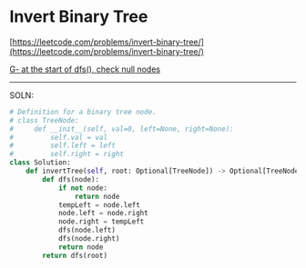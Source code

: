 # Invert Binary Tree

[https://leetcode.com/problems/invert-binary-tree/](https://leetcode.com/problems/invert-binary-tree/)

[G- at the start of dfs(), check null nodes](G-%20at%20the%20start%20of%20dfs(),%20check%20null%20nodes%2059d306f03ad64affa7e91da6e00cc677.md) 

---

SOLN:

```python
# Definition for a binary tree node.
# class TreeNode:
#     def __init__(self, val=0, left=None, right=None):
#         self.val = val
#         self.left = left
#         self.right = right
class Solution:
    def invertTree(self, root: Optional[TreeNode]) -> Optional[TreeNode]:
        def dfs(node):
            if not node:
                return node
            tempLeft = node.left
            node.left = node.right
            node.right = tempLeft
            dfs(node.left)
            dfs(node.right)
            return node
        return dfs(root)
```